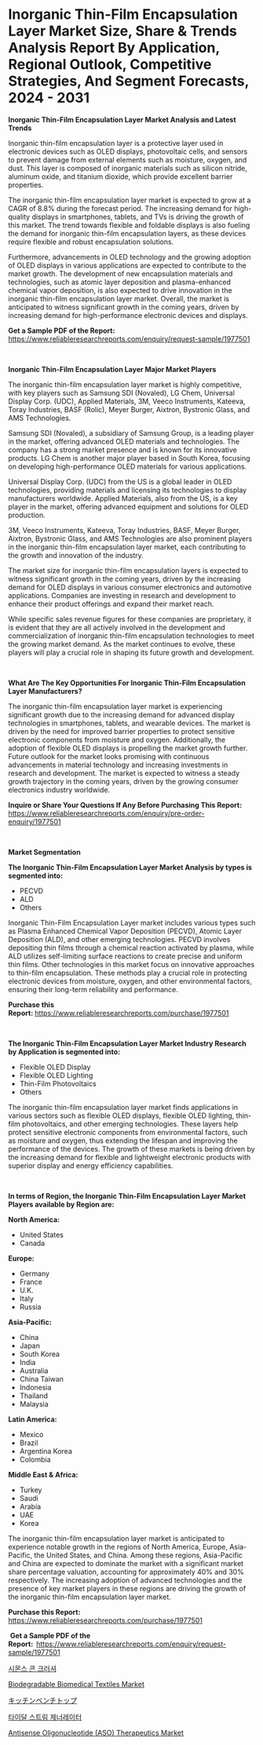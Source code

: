 <p><h1>Inorganic Thin-Film Encapsulation Layer Market Size, Share & Trends Analysis Report By Application, Regional Outlook, Competitive Strategies, And Segment Forecasts, 2024 - 2031</h1></p><p><strong>Inorganic Thin-Film Encapsulation Layer Market Analysis and Latest Trends</strong></p>
<p><p>Inorganic thin-film encapsulation layer is a protective layer used in electronic devices such as OLED displays, photovoltaic cells, and sensors to prevent damage from external elements such as moisture, oxygen, and dust. This layer is composed of inorganic materials such as silicon nitride, aluminum oxide, and titanium dioxide, which provide excellent barrier properties.</p><p>The inorganic thin-film encapsulation layer market is expected to grow at a CAGR of 8.8% during the forecast period. The increasing demand for high-quality displays in smartphones, tablets, and TVs is driving the growth of this market. The trend towards flexible and foldable displays is also fueling the demand for inorganic thin-film encapsulation layers, as these devices require flexible and robust encapsulation solutions.</p><p>Furthermore, advancements in OLED technology and the growing adoption of OLED displays in various applications are expected to contribute to the market growth. The development of new encapsulation materials and technologies, such as atomic layer deposition and plasma-enhanced chemical vapor deposition, is also expected to drive innovation in the inorganic thin-film encapsulation layer market. Overall, the market is anticipated to witness significant growth in the coming years, driven by increasing demand for high-performance electronic devices and displays.</p></p>
<p><strong>Get a Sample PDF of the Report:&nbsp;</strong> <a href="https://www.reliableresearchreports.com/enquiry/request-sample/1977501">https://www.reliableresearchreports.com/enquiry/request-sample/1977501</a></p>
<p>&nbsp;</p>
<p><strong>Inorganic Thin-Film Encapsulation Layer Major Market Players</strong></p>
<p><p>The inorganic thin-film encapsulation layer market is highly competitive, with key players such as Samsung SDI (Novaled), LG Chem, Universal Display Corp. (UDC), Applied Materials, 3M, Veeco Instruments, Kateeva, Toray Industries, BASF (Rolic), Meyer Burger, Aixtron, Bystronic Glass, and AMS Technologies.</p><p>Samsung SDI (Novaled), a subsidiary of Samsung Group, is a leading player in the market, offering advanced OLED materials and technologies. The company has a strong market presence and is known for its innovative products. LG Chem is another major player based in South Korea, focusing on developing high-performance OLED materials for various applications.</p><p>Universal Display Corp. (UDC) from the US is a global leader in OLED technologies, providing materials and licensing its technologies to display manufacturers worldwide. Applied Materials, also from the US, is a key player in the market, offering advanced equipment and solutions for OLED production.</p><p>3M, Veeco Instruments, Kateeva, Toray Industries, BASF, Meyer Burger, Aixtron, Bystronic Glass, and AMS Technologies are also prominent players in the inorganic thin-film encapsulation layer market, each contributing to the growth and innovation of the industry.</p><p>The market size for inorganic thin-film encapsulation layers is expected to witness significant growth in the coming years, driven by the increasing demand for OLED displays in various consumer electronics and automotive applications. Companies are investing in research and development to enhance their product offerings and expand their market reach.</p><p>While specific sales revenue figures for these companies are proprietary, it is evident that they are all actively involved in the development and commercialization of inorganic thin-film encapsulation technologies to meet the growing market demand. As the market continues to evolve, these players will play a crucial role in shaping its future growth and development.</p></p>
<p>&nbsp;</p>
<p><strong>What Are The Key Opportunities For Inorganic Thin-Film Encapsulation Layer Manufacturers?</strong></p>
<p><p>The inorganic thin-film encapsulation layer market is experiencing significant growth due to the increasing demand for advanced display technologies in smartphones, tablets, and wearable devices. The market is driven by the need for improved barrier properties to protect sensitive electronic components from moisture and oxygen. Additionally, the adoption of flexible OLED displays is propelling the market growth further. Future outlook for the market looks promising with continuous advancements in material technology and increasing investments in research and development. The market is expected to witness a steady growth trajectory in the coming years, driven by the growing consumer electronics industry worldwide.</p></p>
<p><strong>Inquire or Share Your Questions If Any Before Purchasing This Report:</strong> <a href="https://www.reliableresearchreports.com/enquiry/pre-order-enquiry/1977501">https://www.reliableresearchreports.com/enquiry/pre-order-enquiry/1977501</a></p>
<p>&nbsp;</p>
<p><strong>Market Segmentation</strong></p>
<p><strong>The Inorganic Thin-Film Encapsulation Layer Market Analysis by types is segmented into:</strong></p>
<p><ul><li>PECVD</li><li>ALD</li><li>Others</li></ul></p>
<p><p>Inorganic Thin-Film Encapsulation Layer market includes various types such as Plasma Enhanced Chemical Vapor Deposition (PECVD), Atomic Layer Deposition (ALD), and other emerging technologies. PECVD involves depositing thin films through a chemical reaction activated by plasma, while ALD utilizes self-limiting surface reactions to create precise and uniform thin films. Other technologies in this market focus on innovative approaches to thin-film encapsulation. These methods play a crucial role in protecting electronic devices from moisture, oxygen, and other environmental factors, ensuring their long-term reliability and performance.</p></p>
<p><strong>Purchase this Report:&nbsp;</strong><a href="https://www.reliableresearchreports.com/purchase/1977501">https://www.reliableresearchreports.com/purchase/1977501</a></p>
<p>&nbsp;</p>
<p><strong>The Inorganic Thin-Film Encapsulation Layer Market Industry Research by Application is segmented into:</strong></p>
<p><ul><li>Flexible OLED Display</li><li>Flexible OLED Lighting</li><li>Thin-Film Photovoltaics</li><li>Others</li></ul></p>
<p><p>The inorganic thin-film encapsulation layer market finds applications in various sectors such as flexible OLED displays, flexible OLED lighting, thin-film photovoltaics, and other emerging technologies. These layers help protect sensitive electronic components from environmental factors, such as moisture and oxygen, thus extending the lifespan and improving the performance of the devices. The growth of these markets is being driven by the increasing demand for flexible and lightweight electronic products with superior display and energy efficiency capabilities.</p></p>
<p>&nbsp;</p>
<p><strong>In terms of Region, the Inorganic Thin-Film Encapsulation Layer Market Players available by Region are:</strong></p>
<p>
    <p> <strong> North America: </strong>
        <ul>
            <li>United States</li>
            <li>Canada</li>
        </ul>
        </p> 
    <p> <strong> Europe: </strong>
        <ul>
            <li>Germany</li>
            <li>France</li>
            <li>U.K.</li>
            <li>Italy</li>
            <li>Russia</li>
        </ul>
        </p> 
    <p> <strong> Asia-Pacific: </strong>
        <ul>
            <li>China</li>
            <li>Japan</li>
            <li>South Korea</li>
            <li>India</li>
            <li>Australia</li>
            <li>China Taiwan</li>
            <li>Indonesia</li>
            <li>Thailand</li>
            <li>Malaysia</li>
        </ul>
        </p> 
    <p> <strong> Latin America: </strong>
        <ul>
            <li>Mexico</li>
            <li>Brazil</li>
            <li>Argentina Korea</li>
            <li>Colombia</li>
        </ul>
        </p> 
    <p> <strong> Middle East & Africa: </strong>
        <ul>
            <li>Turkey</li>
            <li>Saudi</li>
            <li>Arabia</li>
            <li>UAE</li>
            <li>Korea</li>
        </ul>
    </p>
    </p>
<p><p>The inorganic thin-film encapsulation layer market is anticipated to experience notable growth in the regions of North America, Europe, Asia-Pacific, the United States, and China. Among these regions, Asia-Pacific and China are expected to dominate the market with a significant market share percentage valuation, accounting for approximately 40% and 30% respectively. The increasing adoption of advanced technologies and the presence of key market players in these regions are driving the growth of the inorganic thin-film encapsulation layer market.</p></p>
<p><strong>Purchase this Report: </strong><a href="https://www.reliableresearchreports.com/purchase/1977501">https://www.reliableresearchreports.com/purchase/1977501</a></p>
<p>&nbsp;<strong>Get a Sample PDF of the Report:&nbsp;&nbsp;</strong><a href="https://www.reliableresearchreports.com/enquiry/request-sample/1977501">https://www.reliableresearchreports.com/enquiry/request-sample/1977501</a></p>
<p><strong></strong></p>
<p><p><a href="https://github.com/bvubpqd5241630/Market-Research-Report-List-1/blob/main/33312121792.md">시몬스 콘 크러셔</a></p><p><a href="https://github.com/Airanohannonzb68e5pb53oc1/Market-Research-Report-List-1/blob/main/biodegradable-biomedical-textiles-market.md">Biodegradable Biomedical Textiles Market</a></p><p><a href="https://github.com/bucuel854722/Market-Research-Report-List-1/blob/main/58701722131.md">キッチンベンチトップ</a></p><p><a href="https://github.com/khytkeqagplkzqvh/Market-Research-Report-List-1/blob/main/95230031793.md">타이달 스트림 제너레이터</a></p><p><a href="https://issuu.com/reportprime-2/docs/antisense-oligonucleotide-aso-therapeutics-market-">Antisense Oligonucleotide (ASO) Therapeutics Market</a></p></p>